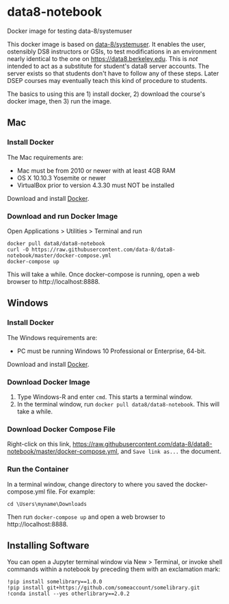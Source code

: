 # data8-notebook
Docker image for testing data-8/systemuser

This docker image is based on [data-8/systemuser](https://github.com/data-8/systemuser). It enables the user, ostensibly DS8 instructors or GSIs, to test modifications in an environment nearly identical to the one on https://data8.berkeley.edu. This is *not* intended to act as a substitute for student's data8 server accounts. The server exists so that students don't have to follow any of these steps. Later DSEP courses may eventually teach this kind of procedure to students.

The basics to using this are 1) install docker, 2) download the course's docker image, then 3) run the image.



## Mac

### Install Docker
The Mac requirements are:
 - Mac must be from 2010 or newer with at least 4GB RAM
 - OS X 10.10.3 Yosemite or newer
 - VirtualBox prior to version 4.3.30 must NOT be installed

Download and install [Docker](https://www.docker.com/products/docker#/mac).

### Download and run Docker Image
Open Applications > Utilities > Terminal and run
```
docker pull data8/data8-notebook
curl -O https://raw.githubusercontent.com/data-8/data8-notebook/master/docker-compose.yml
docker-compose up
```
This will take a while. Once docker-compose is running, open a web browser to http://localhost:8888.

## Windows

### Install Docker
The Windows requirements are:
 - PC must be running Windows 10 Professional or Enterprise, 64-bit.

Download and install [Docker](https://www.docker.com/products/docker#/windows).

### Download Docker Image
1. Type Windows-R and enter `cmd`. This starts a terminal window.
1. In the terminal window, run `docker pull data8/data8-notebook`. This will take a while.

### Download Docker Compose File
Right-click on this link, https://raw.githubusercontent.com/data-8/data8-notebook/master/docker-compose.yml, and `Save link as...` the document.

### Run the Container
In a terminal window, change directory to where you saved the docker-compose.yml file. For example:
```
cd \Users\myname\Downloads
```
Then run `docker-compose up` and open a web browser to http://localhost:8888.

## Installing Software
You can open a Jupyter terminal window via New > Terminal, or invoke shell commands within a notebook by preceding them with an exclamation mark:

```
!pip install somelibrary==1.0.0
!pip install git+https://github.com/someaccount/somelibrary.git
!conda install --yes otherlibrary==2.0.2
```
